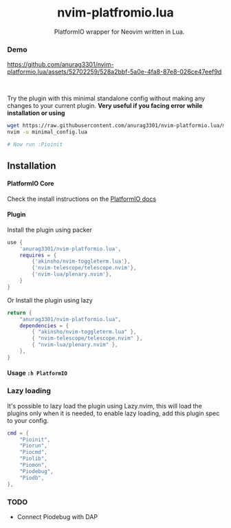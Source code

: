 <h1 align="center">
    nvim-platfromio.lua
</h1>

<p align="center">

<img src="https://github.com/user-attachments/assets/fa3f7663-802e-4845-b4f7-0992e34899f2" style="height: 1em; vertical-align: middle;">
PlatformIO wrapper for Neovim written in Lua.</p>

### Demo

https://github.com/anurag3301/nvim-platformio.lua/assets/52702259/528a2bbf-5a0e-4fa8-87e8-026ce47eef9d

<br>

Try the plugin with this minimal standalone config without making any changes to your current plugin. **Very useful if you facing error while installation or using**
```sh
wget https://raw.githubusercontent.com/anurag3301/nvim-platformio.lua/main/minimal_config.lua
nvim -u minimal_config.lua

# Now run :Pioinit
```

## Installation

#### PlatformIO Core
Check the install instructions on the [PlatformIO docs](https://docs.platformio.org/en/latest/core/installation/index.html)


#### Plugin
Install the plugin using packer
```lua
use {
    'anurag3301/nvim-platformio.lua',
    requires = {
        {'akinsho/nvim-toggleterm.lua'},
        {'nvim-telescope/telescope.nvim'},
        {'nvim-lua/plenary.nvim'},
    }
}
```
Or Install the plugin using lazy
```lua
return {
    "anurag3301/nvim-platformio.lua",
    dependencies = {
        { "akinsho/nvim-toggleterm.lua" },
        { "nvim-telescope/telescope.nvim" },
        { "nvim-lua/plenary.nvim" },
    },
}
```

#### Usage `:h PlatformIO`

### Lazy loading

It's possible to lazy load the plugin using Lazy.nvim, this will load the plugins only when it is needed, to enable lazy loading, add this plugin spec to your config.

```lua
cmd = {
    "Pioinit",
    "Piorun",
    "Piocmd",
    "Piolib",
    "Piomon",
    "Piodebug",
    "Piodb",
},
```


### TODO
- Connect Piodebug with DAP

